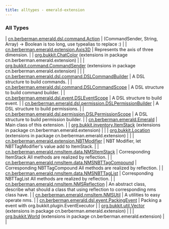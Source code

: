 ```yaml
---
title: alltypes - emerald-extension
---
```


### All Types

| [cn.berberman.emerald.dsl.command.Action](../cn.berberman.emerald.dsl.command/-action.html) | (CommandSender, String, Array) -&gt; Boolean is too long, use typealias to replace :) |
| [cn.berberman.emerald.extension.Axis3D](../cn.berberman.emerald.extension/-axis3-d/index.html) | Represents the axis of three dimension. |
| [org.bukkit.ChatColor](../cn.berberman.emerald.extension/org.bukkit.-chat-color/index.html) (extensions in package cn.berberman.emerald.extension) |  |
| [org.bukkit.command.CommandSender](../cn.berberman.emerald.extension/org.bukkit.command.-command-sender/index.html) (extensions in package cn.berberman.emerald.extension) |  |
| [cn.berberman.emerald.dsl.command.DSLCommandBuilder](../cn.berberman.emerald.dsl.command/-d-s-l-command-builder/index.html) | A DSL structure to build commands. |
| [cn.berberman.emerald.dsl.command.DSLCommandScope](../cn.berberman.emerald.dsl.command/-d-s-l-command-scope/index.html) | A DSL structure to build command builder. |
| [cn.berberman.emerald.dsl.event.DSLEventScope](../cn.berberman.emerald.dsl.event/-d-s-l-event-scope/index.html) | A DSL structure to build event. |
| [cn.berberman.emerald.dsl.permission.DSLPermissionBuilder](../cn.berberman.emerald.dsl.permission/-d-s-l-permission-builder/index.html) | A DSL structure to build permissions. |
| [cn.berberman.emerald.dsl.permission.DSLPermissionScope](../cn.berberman.emerald.dsl.permission/-d-s-l-permission-scope/index.html) | A DSL structure to build permission builder. |
| [cn.berberman.emerald.Emerald](../cn.berberman.emerald/-emerald/index.html) | Main class of this extension. |
| [org.bukkit.inventory.ItemStack](../cn.berberman.emerald.extension/org.bukkit.inventory.-item-stack/index.html) (extensions in package cn.berberman.emerald.extension) |  |
| [org.bukkit.Location](../cn.berberman.emerald.extension/org.bukkit.-location/index.html) (extensions in package cn.berberman.emerald.extension) |  |
| [cn.berberman.emerald.extension.NBTModifier](../cn.berberman.emerald.extension/-n-b-t-modifier/index.html) | NBT Modifier, let NBTTagModifier's value add to ItemStack. |
| [cn.berberman.emerald.nmsItem.data.NMSItemStack](../cn.berberman.emerald.nms-item.data/-n-m-s-item-stack/index.html) | Corresponding ItemStack All methods are realized by reflection. |
| [cn.berberman.emerald.nmsItem.data.NMSNBTTagCompound](../cn.berberman.emerald.nms-item.data/-n-m-s-n-b-t-tag-compound/index.html) | Corresponding NBTTagCompound All methods are realized by reflection. |
| [cn.berberman.emerald.nmsItem.data.NMSNBTTagList](../cn.berberman.emerald.nms-item.data/-n-m-s-n-b-t-tag-list/index.html) | Corresponding NBTTagList All methods are realized by reflection. |
| [cn.berberman.emerald.nmsItem.NMSReflection](../cn.berberman.emerald.nms-item/-n-m-s-reflection/index.html) | An abstract class, describe what should a class that using reflection to corresponding nms class have. |
| [cn.berberman.emerald.nmsItem.NMSUtil](../cn.berberman.emerald.nms-item/-n-m-s-util/index.html) | A utilities to easy operate nms. |
| [cn.berberman.emerald.dsl.event.PackingEvent](../cn.berberman.emerald.dsl.event/-packing-event/index.html) | Packing a event with org.bukkit.plugin.EventExecutor |
| [org.bukkit.util.Vector](../cn.berberman.emerald.extension/org.bukkit.util.-vector/index.html) (extensions in package cn.berberman.emerald.extension) |  |
| [org.bukkit.World](../cn.berberman.emerald.extension/org.bukkit.-world/index.html) (extensions in package cn.berberman.emerald.extension) |  |

